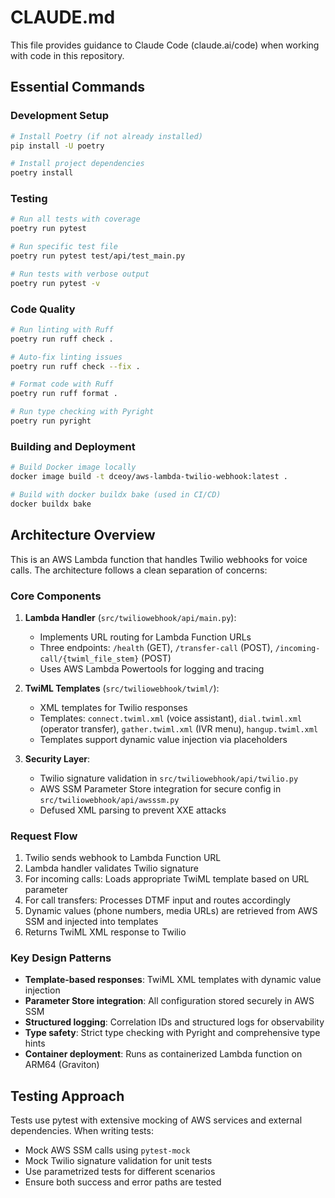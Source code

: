 # CLAUDE.md

This file provides guidance to Claude Code (claude.ai/code) when working with code in this repository.

## Essential Commands

### Development Setup
```bash
# Install Poetry (if not already installed)
pip install -U poetry

# Install project dependencies
poetry install
```

### Testing
```bash
# Run all tests with coverage
poetry run pytest

# Run specific test file
poetry run pytest test/api/test_main.py

# Run tests with verbose output
poetry run pytest -v
```

### Code Quality
```bash
# Run linting with Ruff
poetry run ruff check .

# Auto-fix linting issues
poetry run ruff check --fix .

# Format code with Ruff
poetry run ruff format .

# Run type checking with Pyright
poetry run pyright
```

### Building and Deployment
```bash
# Build Docker image locally
docker image build -t dceoy/aws-lambda-twilio-webhook:latest .

# Build with docker buildx bake (used in CI/CD)
docker buildx bake
```

## Architecture Overview

This is an AWS Lambda function that handles Twilio webhooks for voice calls. The architecture follows a clean separation of concerns:

### Core Components

1. **Lambda Handler** (`src/twiliowebhook/api/main.py`): 
   - Implements URL routing for Lambda Function URLs
   - Three endpoints: `/health` (GET), `/transfer-call` (POST), `/incoming-call/{twiml_file_stem}` (POST)
   - Uses AWS Lambda Powertools for logging and tracing

2. **TwiML Templates** (`src/twiliowebhook/twiml/`):
   - XML templates for Twilio responses
   - Templates: `connect.twiml.xml` (voice assistant), `dial.twiml.xml` (operator transfer), `gather.twiml.xml` (IVR menu), `hangup.twiml.xml`
   - Templates support dynamic value injection via placeholders

3. **Security Layer**:
   - Twilio signature validation in `src/twiliowebhook/api/twilio.py`
   - AWS SSM Parameter Store integration for secure config in `src/twiliowebhook/api/awsssm.py`
   - Defused XML parsing to prevent XXE attacks

### Request Flow

1. Twilio sends webhook to Lambda Function URL
2. Lambda handler validates Twilio signature
3. For incoming calls: Loads appropriate TwiML template based on URL parameter
4. For call transfers: Processes DTMF input and routes accordingly
5. Dynamic values (phone numbers, media URLs) are retrieved from AWS SSM and injected into templates
6. Returns TwiML XML response to Twilio

### Key Design Patterns

- **Template-based responses**: TwiML XML templates with dynamic value injection
- **Parameter Store integration**: All configuration stored securely in AWS SSM
- **Structured logging**: Correlation IDs and structured logs for observability
- **Type safety**: Strict type checking with Pyright and comprehensive type hints
- **Container deployment**: Runs as containerized Lambda function on ARM64 (Graviton)

## Testing Approach

Tests use pytest with extensive mocking of AWS services and external dependencies. When writing tests:
- Mock AWS SSM calls using `pytest-mock`
- Mock Twilio signature validation for unit tests
- Use parametrized tests for different scenarios
- Ensure both success and error paths are tested